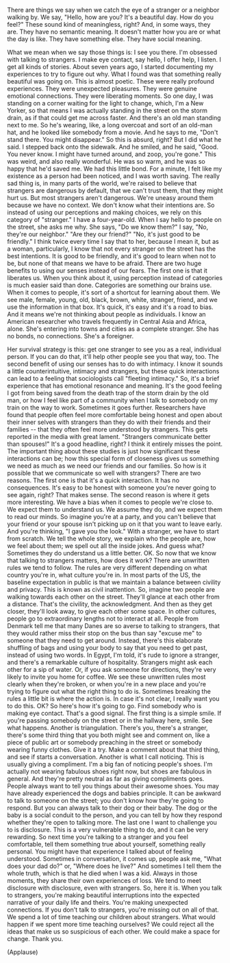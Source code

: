 
There are things we say
when we catch the eye of a stranger
or a neighbor walking by.
We say, &quot;Hello, how are you?
It&#39;s a beautiful day.
How do you feel?&quot;
These sound kind of meaningless, right?
And, in some ways, they are.
They have no semantic meaning.
It doesn&#39;t matter how you are
or what the day is like.
They have something else.
They have social meaning.

What we mean when we say those things is:
I see you there.
I&#39;m obsessed with talking to strangers.
I make eye contact, say hello,
I offer help, I listen.
I get all kinds of stories.
About seven years ago, I started
documenting my experiences
to try to figure out why.
What I found was that something
really beautiful was going on.
This is almost poetic.
These were really profound experiences.
They were unexpected pleasures.
They were genuine emotional connections.
They were liberating moments.
So one day, I was standing on a corner
waiting for the light to change,
which, I&#39;m a New Yorker,
so that means I was actually standing
in the street on the storm drain,
as if that could get me across faster.
And there&#39;s an old man
standing next to me.
So he&#39;s wearing, like, a long overcoat
and sort of an old-man hat,
and he looked like somebody from a movie.
And he says to me,
&quot;Don&#39;t stand there. You might disappear.&quot;
So this is absurd, right?
But I did what he said.
I stepped back onto the sidewalk.
And he smiled, and he said,
&quot;Good. You never know.
I might have turned around,
and zoop, you&#39;re gone.&quot;
This was weird,
and also really wonderful.
He was so warm, and he was
so happy that he&#39;d saved me.
We had this little bond.
For a minute, I felt like
my existence as a person
had been noticed,
and I was worth saving.
The really sad thing is,
in many parts of the world,
we&#39;re raised to believe
that strangers are dangerous by default,
that we can&#39;t trust them,
that they might hurt us.
But most strangers aren&#39;t dangerous.
We&#39;re uneasy around them
because we have no context.
We don&#39;t know what their intentions are.
So instead of using our perceptions
and making choices,
we rely on this category of &quot;stranger.&quot;
I have a four-year-old.
When I say hello to people on the street,
she asks me why.
She says, &quot;Do we know them?&quot;
I say, &quot;No, they&#39;re our neighbor.&quot;
&quot;Are they our friend?&quot;
&quot;No, it&#39;s just good to be friendly.&quot;
I think twice every time
I say that to her,
because I mean it,
but as a woman, particularly,
I know that not every stranger
on the street has the best intentions.
It is good to be friendly,
and it&#39;s good to learn when not to be,
but none of that means
we have to be afraid.
There are two huge benefits
to using our senses instead of our fears.
The first one is that it liberates us.
When you think about it,
using perception instead of categories
is much easier said than done.
Categories are something our brains use.
When it comes to people,
it&#39;s sort of a shortcut
for learning about them.
We see male, female, young, old,
black, brown, white, stranger, friend,
and we use the information in that box.
It&#39;s quick, it&#39;s easy
and it&#39;s a road to bias.
And it means we&#39;re not thinking
about people as individuals.
I know an American researcher
who travels frequently
in Central Asia and Africa, alone.
She&#39;s entering into towns and cities
as a complete stranger.
She has no bonds, no connections.
She&#39;s a foreigner.

Her survival strategy is this:
get one stranger to see you
as a real, individual person.
If you can do that, it&#39;ll help
other people see you that way, too.
The second benefit of using our senses
has to do with intimacy.
I know it sounds
a little counterintuitive,
intimacy and strangers,
but these quick interactions
can lead to a feeling
that sociologists call
&quot;fleeting intimacy.&quot;
So, it&#39;s a brief experience
that has emotional resonance and meaning.
It&#39;s the good feeling I got
from being saved from the death trap
of the storm drain by the old man,
or how I feel like part of a community
when I talk to somebody
on my train on the way to work.
Sometimes it goes further.
Researchers have found
that people often feel more comfortable
being honest and open
about their inner selves with strangers
than they do with their friends
and their families --
that they often feel
more understood by strangers.
This gets reported in the media
with great lament.
&quot;Strangers communicate
better than spouses!&quot;
It&#39;s a good headline, right?
I think it entirely misses the point.
The important thing about these studies
is just how significant
these interactions can be;
how this special form of closeness
gives us something we need
as much as we need our friends
and our families.
So how is it possible that we communicate
so well with strangers?
There are two reasons.
The first one is that
it&#39;s a quick interaction.
It has no consequences.
It&#39;s easy to be honest with someone
you&#39;re never going to see again, right?
That makes sense.
The second reason is where
it gets more interesting.
We have a bias when it comes
to people we&#39;re close to.
We expect them to understand us.
We assume they do,
and we expect them to read our minds.
So imagine you&#39;re at a party,
and you can&#39;t believe
that your friend or your spouse
isn&#39;t picking up on it
that you want to leave early.
And you&#39;re thinking,
&quot;I gave you the look.&quot;
With a stranger, we have
to start from scratch.
We tell the whole story,
we explain who the people are,
how we feel about them;
we spell out all the inside jokes.
And guess what?
Sometimes they do
understand us a little better.
OK.
So now that we know
that talking to strangers matters,
how does it work?
There are unwritten rules
we tend to follow.
The rules are very different
depending on what country you&#39;re in,
what culture you&#39;re in.
In most parts of the US,
the baseline expectation in public
is that we maintain a balance
between civility and privacy.
This is known as civil inattention.
So, imagine two people are walking
towards each other on the street.
They&#39;ll glance at each other
from a distance.
That&#39;s the civility, the acknowledgment.
And then as they get closer,
they&#39;ll look away,
to give each other some space.
In other cultures,
people go to extraordinary lengths
not to interact at all.
People from Denmark tell me
that many Danes are so averse
to talking to strangers,
that they would rather
miss their stop on the bus
than say &quot;excuse me&quot; to someone
that they need to get around.
Instead, there&#39;s this elaborate
shuffling of bags
and using your body to say
that you need to get past,
instead of using two words.
In Egypt, I&#39;m told,
it&#39;s rude to ignore a stranger,
and there&#39;s a remarkable
culture of hospitality.
Strangers might ask each other
for a sip of water.
Or, if you ask someone for directions,
they&#39;re very likely
to invite you home for coffee.
We see these unwritten rules
most clearly when they&#39;re broken,
or when you&#39;re in a new place
and you&#39;re trying to figure out
what the right thing to do is.
Sometimes breaking the rules a little bit
is where the action is.
In case it&#39;s not clear,
I really want you to do this. OK?
So here&#39;s how it&#39;s going to go.
Find somebody who is making eye contact.
That&#39;s a good signal.
The first thing is a simple smile.
If you&#39;re passing somebody on the street
or in the hallway here, smile.
See what happens.
Another is triangulation.
There&#39;s you, there&#39;s a stranger,
there&#39;s some third thing
that you both might see and comment on,
like a piece of public art
or somebody preaching in the street
or somebody wearing funny clothes.
Give it a try.
Make a comment about that third thing,
and see if starts a conversation.
Another is what I call noticing.
This is usually giving a compliment.
I&#39;m a big fan of noticing people&#39;s shoes.
I&#39;m actually not wearing
fabulous shoes right now,
but shoes are fabulous in general.
And they&#39;re pretty neutral
as far as giving compliments goes.
People always want to tell you things
about their awesome shoes.
You may have already experienced
the dogs and babies principle.
It can be awkward
to talk to someone on the street;
you don&#39;t know how
they&#39;re going to respond.
But you can always talk
to their dog or their baby.
The dog or the baby
is a social conduit to the person,
and you can tell by how they respond
whether they&#39;re open to talking more.
The last one I want to challenge you to
is disclosure.
This is a very vulnerable thing to do,
and it can be very rewarding.
So next time you&#39;re talking to a stranger
and you feel comfortable,
tell them something true about yourself,
something really personal.
You might have that experience
I talked about of feeling understood.
Sometimes in conversation, it comes up,
people ask me, &quot;What does your dad do?&quot;
or, &quot;Where does he live?&quot;
And sometimes I tell them the whole truth,
which is that he died when I was a kid.
Always in those moments,
they share their own experiences of loss.
We tend to meet
disclosure with disclosure,
even with strangers.
So, here it is.
When you talk to strangers,
you&#39;re making beautiful interruptions
into the expected narrative
of your daily life
and theirs.
You&#39;re making unexpected connections.
If you don&#39;t talk to strangers,
you&#39;re missing out on all of that.
We spend a lot of time
teaching our children about strangers.
What would happen if we spent
more time teaching ourselves?
We could reject all the ideas
that make us so suspicious of each other.
We could make a space for change.
Thank you.

(Applause)

